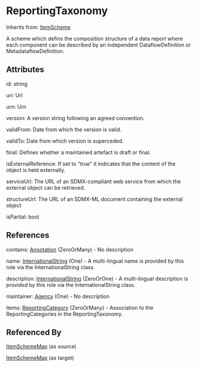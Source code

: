 
# ReportingTaxonomy

Inherits from: [ItemScheme](../Base/ItemScheme.md)



A scheme which defins the composition structure of a data report where each component can be described by an independent DataflowDefinition or MetadataflowDefinition.

## Attributes

id: string

uri: Url

urn: Urn

version: A version string following an agreed convention.

validFrom: Date from which the version is valid.

validTo: Date from which version is superceded.

final: Defines whether a maintained artefact is draft or final.

isExternalReference: If set to "true" it indicates that the content of the object is held externally. 

serviceUrl: The URL of an SDMX-compliant web service from which the external object can be retrieved.

structureUrl: The URL of an SDMX-ML document containing the external object

isPartial: bool



## References

contains: [Annotation](../Base/Annotation.md) (ZeroOrMany) - No description

name: [InternationalString](../Base/InternationalString.md) (One) - A multi-lingual name is provided by this role via the InternationalString class.

description: [InternationalString](../Base/InternationalString.md) (ZeroOrOne) - A multi-lingual description is provided by this role via the InternationalString class.

maintainer: [Agency](../OrganisationSchemes/Agency.md) (One) - No description

items: [ReportingCategory](ReportingCategory.md) (ZeroOrMany) - Association to the ReportingCategories in the ReportingTaxonomy.



## Referenced By

[ItemSchemeMap](../ItemSchemeMaps/ItemSchemeMap.md) (as source)

[ItemSchemeMap](../ItemSchemeMaps/ItemSchemeMap.md) (as target)


